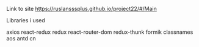 Link to site https://ruslansssplus.github.io/project22/#/Main

Libraries i used

axios
react-redux
redux
react-router-dom
redux-thunk
formik
classnames
aos
antd
cn

